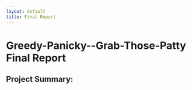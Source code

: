 ```yaml
---
layout: default
title: Final Report
---
```

# Greedy-Panicky--Grab-Those-Patty Final Report
## Project Summary:
